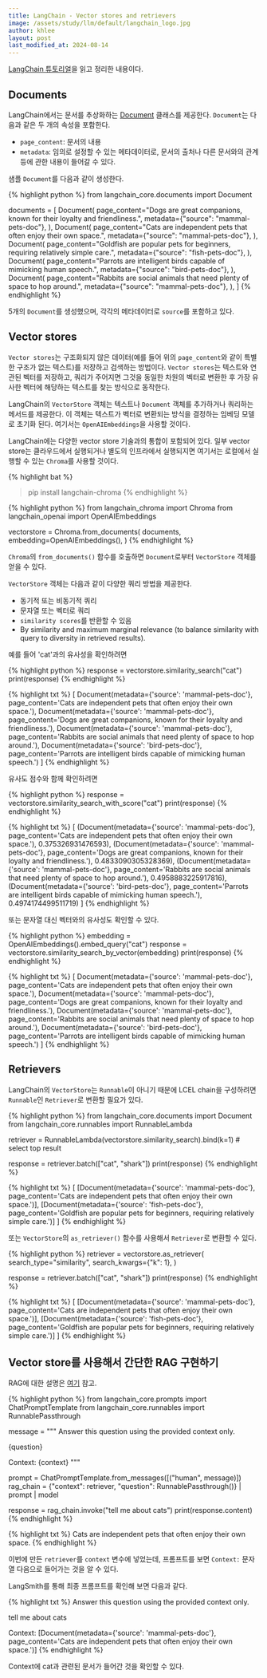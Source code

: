 ```yaml
---
title: LangChain - Vector stores and retrievers
image: /assets/study/llm/default/langchain_logo.jpg
author: khlee
layout: post
last_modified_at: 2024-08-14
---
```


[LangChain 튜토리얼](https://python.langchain.com/v0.2/docs/tutorials/retrievers/)을 읽고 정리한 내용이다.

## Documents

LangChain에서는 문서를 추상화하는 [Document](https://api.python.langchain.com/en/latest/documents/langchain_core.documents.base.Document.html) 클래스를 제공한다. `Document`는 다음과 같은 두 개의 속성을 포함한다.

* `page_content`: 문서의 내용
* `metadata`: 임의로 설정할 수 있는 메타데이터로, 문서의 출처나 다른 문서와의 관계 등에 관한 내용이 들어갈 수 있다.

샘플 `Document`를 다음과 같이 생성한다.

{% highlight python %}
from langchain_core.documents import Document

documents = [
    Document(
        page_content="Dogs are great companions, known for their loyalty and friendliness.",
        metadata={"source": "mammal-pets-doc"},
    ),
    Document(
        page_content="Cats are independent pets that often enjoy their own space.",
        metadata={"source": "mammal-pets-doc"},
    ),
    Document(
        page_content="Goldfish are popular pets for beginners, requiring relatively simple care.",
        metadata={"source": "fish-pets-doc"},
    ),
    Document(
        page_content="Parrots are intelligent birds capable of mimicking human speech.",
        metadata={"source": "bird-pets-doc"},
    ),
    Document(
        page_content="Rabbits are social animals that need plenty of space to hop around.",
        metadata={"source": "mammal-pets-doc"},
    ),
]
{% endhighlight %}

5개의 `Document`를 생성했으며, 각각의 메타데이터로 `source`를 포함하고 있다.

## Vector stores

`Vector stores`는 구조화되지 않은 데이터(예를 들어 위의 `page_content`와 같이 특별한 구조가 없는 텍스트)를 저장하고 검색하는 방법이다. `Vector stores`는 텍스트와 연관된 벡터를 저장하고, 쿼리가 주어지면 그것을 동일한 차원의 벡터로 변환한 후 가장 유사한 벡터에 해당하는 텍스트를 찾는 방식으로 동작한다.

LangChain의 `VectorStore` 객체는 텍스트나 `Document` 객체를 추가하거나 쿼리하는 메서드를 제공한다. 이 객체는 텍스트가 벡터로 변환되는 방식을 결정하는 임베딩 모델로 초기화 된다. 여기서는 `OpenAIEmbeddings`을 사용할 것이다.

LangChain에는 다양한 vector store 기술과의 통합이 포함되어 있다. 일부 vector store는 클라우드에서 실행되거나 별도의 인프라에서 실행되지면 여기서는 로컬에서 실행할 수 있는 `Chroma`를 사용할 것이다.

{% highlight bat %}
> pip install langchain-chroma
{% endhighlight %}

{% highlight python %}
from langchain_chroma import Chroma
from langchain_openai import OpenAIEmbeddings

vectorstore = Chroma.from_documents(
    documents,
    embedding=OpenAIEmbeddings(),
)
{% endhighlight %}

`Chroma`의 `from_documents()` 함수를 호출하면 `Document`로부터 `VectorStore` 객체를 얻을 수 있다.

`VectorStore` 객체는 다음과 같이 다양한 쿼리 방법을 제공한다.

* 동기적 또는 비동기적 쿼리
* 문자열 또는 벡터로 쿼리
* `similarity scores`를 반환할 수 있음
* By similarity and maximum marginal relevance (to balance similarity with query to diversity in retrieved results).

예를 들어 'cat'과의 유사성을 확인하려면

{% highlight python %}
response = vectorstore.similarity_search("cat")
print(response)
{% endhighlight %}

{% highlight txt %}
[
    Document(metadata={'source': 'mammal-pets-doc'}, page_content='Cats are independent pets that often enjoy their own space.'),
    Document(metadata={'source': 'mammal-pets-doc'}, page_content='Dogs are great companions, known for their loyalty and friendliness.'),
    Document(metadata={'source': 'mammal-pets-doc'}, page_content='Rabbits are social animals that need plenty of space to hop around.'),
    Document(metadata={'source': 'bird-pets-doc'}, page_content='Parrots are intelligent birds capable of mimicking human speech.')
]
{% endhighlight %}

유사도 점수와 함께 확인하려면

{% highlight python %}
response = vectorstore.similarity_search_with_score("cat")
print(response)
{% endhighlight %}

{% highlight txt %}
[
    (Document(metadata={'source': 'mammal-pets-doc'}, page_content='Cats are independent pets that often enjoy their own space.'), 0.375326931476593),
    (Document(metadata={'source': 'mammal-pets-doc'}, page_content='Dogs are great companions, known for their loyalty and friendliness.'), 0.4833090305328369),
    (Document(metadata={'source': 'mammal-pets-doc'}, page_content='Rabbits are social animals that need plenty of space to hop around.'), 0.4958883225917816),
    (Document(metadata={'source': 'bird-pets-doc'}, page_content='Parrots are intelligent birds capable of mimicking human speech.'), 0.4974174499511719)
]
{% endhighlight %}

또는 문자열 대신 벡터와의 유사성도 확인할 수 있다.

{% highlight python %}
embedding = OpenAIEmbeddings().embed_query("cat")
response = vectorstore.similarity_search_by_vector(embedding)
print(response)
{% endhighlight %}

{% highlight txt %}
[
    Document(metadata={'source': 'mammal-pets-doc'}, page_content='Cats are independent pets that often enjoy their own space.'),
    Document(metadata={'source': 'mammal-pets-doc'}, page_content='Dogs are great companions, known for their loyalty and friendliness.'),
    Document(metadata={'source': 'mammal-pets-doc'}, page_content='Rabbits are social animals that need plenty of space to hop around.'),
    Document(metadata={'source': 'bird-pets-doc'}, page_content='Parrots are intelligent birds capable of mimicking human speech.')
]
{% endhighlight %}

## Retrievers

LangChain의 `VectorStore`는 `Runnable`이 아니기 때문에 LCEL chain을 구성하려면 `Runnable`인 `Retriever`로 변환할 필요가 있다.

{% highlight python %}
from langchain_core.documents import Document
from langchain_core.runnables import RunnableLambda

retriever = RunnableLambda(vectorstore.similarity_search).bind(k=1)  # select top result

response = retriever.batch(["cat", "shark"])
print(response)
{% endhighlight %}

{% highlight txt %}
[
    [Document(metadata={'source': 'mammal-pets-doc'}, page_content='Cats are independent pets that often enjoy their own space.')],
    [Document(metadata={'source': 'fish-pets-doc'}, page_content='Goldfish are popular pets for beginners, requiring relatively simple care.')]
]
{% endhighlight %}

또는 `VectorStore`의 `as_retriever()` 함수를 사용해서 `Retriever`로 변환할 수 있다.

{% highlight python %}
retriever = vectorstore.as_retriever(
    search_type="similarity",
    search_kwargs={"k": 1},
)

response = retriever.batch(["cat", "shark"])
print(response)
{% endhighlight %}

{% highlight txt %}
[
    [Document(metadata={'source': 'mammal-pets-doc'}, page_content='Cats are independent pets that often enjoy their own space.')],
    [Document(metadata={'source': 'fish-pets-doc'}, page_content='Goldfish are popular pets for beginners, requiring relatively simple care.')]
]
{% endhighlight %}

## Vector store를 사용해서 간단한 RAG 구현하기

RAG에 대한 설명은 [여기](https://brunch.co.kr/@ywkim36/146) 참고.

{% highlight python %}
from langchain_core.prompts import ChatPromptTemplate
from langchain_core.runnables import RunnablePassthrough

message = """
Answer this question using the provided context only.

{question}

Context:
{context}
"""

prompt = ChatPromptTemplate.from_messages([("human", message)])
rag_chain = {"context": retriever, "question": RunnablePassthrough()} | prompt | model

response = rag_chain.invoke("tell me about cats")
print(response.content)
{% endhighlight %}

{% highlight txt %}
Cats are independent pets that often enjoy their own space.
{% endhighlight %}

이번에 만든 `retriever`를 `context` 변수에 넣었는데, 프롬프트를 보면 `Context:` 문자열 다음으로 들어가는 것을 알 수 있다.

LangSmith를 통해 최종 프롬프트를 확인해 보면 다음과 같다.

{% highlight txt %}
Answer this question using the provided context only.

tell me about cats

Context:
[Document(metadata={'source': 'mammal-pets-doc'}, page_content='Cats are independent pets that often enjoy their own space.')]
{% endhighlight %}

Context에 cat과 관련된 문서가 들어간 것을 확인할 수 있다.
